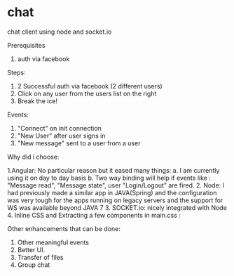 # chat
chat client using node and socket.io

Prerequisites
1. auth via facebook

Steps:
1. 2 Successful auth via facebook (2 different users)
2. Click on any user from the users list on the right
3. Break the ice!

Events:
1. "Connect" on init connection
2. "New User" after user signs in
3. "New message" sent to a user from a user

Why did i choose:

1.Angular:  No particular reason but it eased many things:
  a. I am currently using it on day to day basis
  b. Two way binding will help if events like : "Message read", "Message state", user "Login/Logout" are fired.
2. Node: I had previously made a similar app in JAVA(Spring) and the configuration was very tough for the apps running on legacy servers and the support for WS was available beyond JAVA 7
3. SOCKET.io: nicely integrated with Node
4. Inline CSS and Extracting a few components in main.css :


Other enhancements that can be done:
1. Other meaningful events
2. Better UI.
3. Transfer of files
4. Group chat

